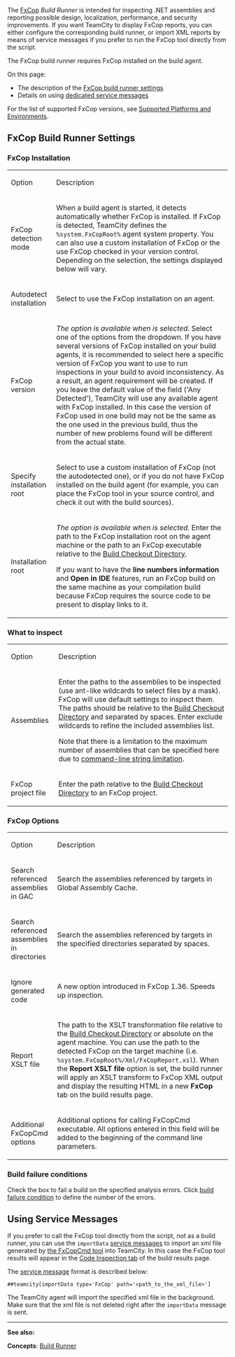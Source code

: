 [//]: # (title: FxCop)
[//]: # (auxiliary-id: FxCop)

The [FxCop](https://docs.microsoft.com/en-us/previous-versions/dotnet/netframework-3.0/bb429476(v=vs.80)) _Build Runner_ is intended for inspecting .NET assemblies and reporting possible design, localization, performance, and security improvements. If you want TeamCity to display FxCop reports, you can either configure the corresponding build runner, or import XML reports by means of service messages if you prefer to run the FxCop tool directly from the script.

<note>

The FxCop build runner requires FxCop installed on the build agent.
</note>

On this page:
* The description of the [FxCop build runner settings](#FxCop+Build+Runner+Settings)
* Details on using [dedicated service messages](#Using+Service+Messages)

For the list of supported FxCop versions, see [Supported Platforms and Environments](supported-platforms-and-environments.md#Supported+.NET+platform+build+runners).

## FxCop Build Runner Settings

### FxCop Installation

<table><tr>

<td>

Option


</td>

<td>

Description


</td></tr><tr>

<td>

FxCop detection mode


</td>

<td>

When a build agent is started, it detects automatically whether FxCop is installed. If FxCop is detected, TeamCity defines the `%system.FxCopRoot%` agent system property. You can also use a custom installation of FxCop or the use FxCop checked in your version control. Depending on the selection, the settings displayed below will vary.


</td></tr><tr>

<td>

Autodetect installation


</td>

<td>

Select to use the FxCop installation on an agent.


</td></tr><tr>

<td>

 FxCop version


</td>

<td>

_The option is available when  is selected._ Select one of the options from the dropdown. If you have several versions of FxCop installed on your build agents, it is recommended to select here a specific version of FxCop you want to use to run inspections in your build to avoid inconsistency. As a result, an agent requirement will be created. If you leave the default value of the field ('Any Detected'), TeamCity will use any available agent with FxCop installed. In this case the version of FxCop used in one build may not be the same as the one used in the previous build, thus the number of new problems found will be different from the actual state.


</td></tr><tr>

<td>

Specify installation root


</td>

<td>

Select to use a custom installation of FxCop (not the autodetected one), or if you do not have FxCop installed on the build agent (for example, you can place the FxCop tool in your source control, and check it out with the build sources).


</td></tr><tr>

<td>

Installation root


</td>

<td>

_The option is available when  is selected._ Enter the path to the FxCop installation root on the agent machine or the path to an FxCop executable relative to the [Build Checkout Directory](build-checkout-directory.md).

<note>

If you want to have the __line numbers information__ and __Open in IDE__ features, run an FxCop build on the same machine as your compilation build because FxCop requires the source code to be present to display links to it.
</note>


</td></tr></table>

### What to inspect

<table><tr>

<td>

Option


</td>

<td>

Description


</td></tr><tr>

<td>

Assemblies


</td>

<td>

Enter the paths to the assemblies to be inspected (use ant\-like wildcards to select files by a mask). FxCop will use default settings to inspect them. The paths should be relative to the [Build Checkout Directory](build-checkout-directory.md) and separated by spaces. Enter exclude wildcards to refine the included assemblies list.

Note that there is a limitation to the maximum number of assemblies that can be specified here due to [command-line string limitation](https://support.microsoft.com/en-us/kb/830473).

 


</td></tr><tr>

<td>

FxCop project file


</td>

<td>

Enter the path relative to the [Build Checkout Directory](build-checkout-directory.md) to an FxCop project.


</td></tr></table>

### FxCop Options

<table>
<tr>

<td>

Option

</td>

<td>

Description

</td>
</tr>

<tr>

<td>

Search referenced assemblies in GAC


</td>

<td>

Search the assemblies referenced by targets in Global Assembly Cache.


</td></tr><tr>

<td>

Search referenced assemblies in directories


</td>

<td>

Search the assemblies referenced by targets in the specified directories separated by spaces.


</td></tr><tr>

<td>

Ignore generated code


</td>

<td>

A new option introduced in FxCop 1.36. Speeds up inspection.


</td></tr><tr>

<td>

Report XSLT file


</td>

<td>

The path to the XSLT transformation file relative to the [Build Checkout Directory](build-checkout-directory.md) or absolute on the agent machine. You can use the path to the detected FxCop on the target machine (i.e. `%system.FxCopRoot%/Xml/FxCopReport.xsl`). When the __Report XSLT file__ option is set, the build runner will apply an XSLT transform to FxCop XML output and display the resulting HTML in a new __FxCop__ tab on the build results page.


</td></tr><tr>

<td>

Additional FxCopCmd options


</td>

<td>

Additional options for calling FxCopCmd executable. All options entered in this field will be added to the beginning of the command line parameters.


</td></tr></table>

### Build failure conditions

Check the box to fail a build on the specified analysis errors. Click [build failure condition](build-failure-conditions.md#Fail+build+on+metric+change) to define the number of the errors.

## Using Service Messages

If you prefer to call the FxCop tool directly from the script, not as a build runner, you can use the `importData` [service messages](build-script-interaction-with-teamcity.md#Service+Messages) to import an xml file generated by [the FxCopCmd tool](http://msdn.microsoft.com/en-us/library/bb429474(VS.80).aspx) into TeamCity. In this case the FxCop tool results will appear in the [Code Inspection tab](working-with-build-results.md#Code+Inspection+Results) of the build results page.

The [service message](build-script-interaction-with-teamcity.md#Service+Messages) format is described below:


```Shell
##teamcity[importData type='FxCop' path='<path_to_the_xml_file>']

```



<note>

The TeamCity agent will import the specified xml file in the background. Make sure that the xml file is not deleted right after the `importData` message is sent.
</note>



__  __

__See also:__

__Concepts__: [Build Runner](build-runner.md)
